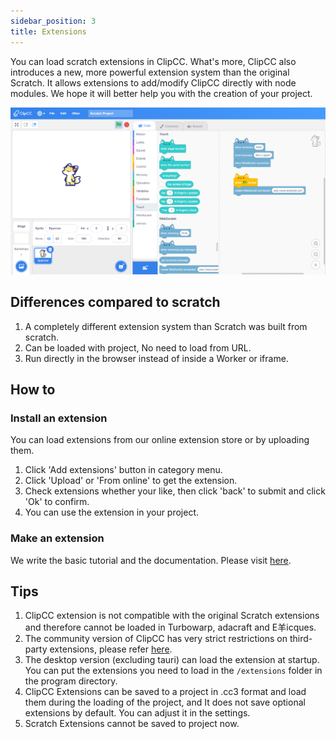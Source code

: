 ```yaml
---
sidebar_position: 3
title: Extensions
---
```


You can load scratch extensions in ClipCC. What's more, ClipCC also introduces a new, more powerful extension system than the original Scratch. It allows extensions to add/modify ClipCC directly with node modules. We hope it will better help you with the creation of your project.

![Extension](/img/extension.png)

## Differences compared to scratch
1. A completely different extension system than Scratch was built from scratch.
2. Can be loaded with project, No need to load from URL.
3. Run directly in the browser instead of inside a Worker or iframe.
## How to
### Install an extension
You can load extensions from our online extension store or by uploading them.
1. Click 'Add extensions' button in category menu.
2. Click 'Upload' or 'From online' to get the extension.
3. Check extensions whether your like, then click 'back' to submit and click 'Ok' to confirm.
4. You can use the extension in your project.
### Make an extension
We write the basic tutorial and the documentation. Please visit [here](/developer/at-first).
## Tips
1. ClipCC extension is not compatible with the original Scratch extensions and therefore cannot be loaded in Turbowarp, adacraft and E羊icques.
2. The community version of ClipCC has very strict restrictions on third-party extensions, please refer [here](/community).
3. The desktop version (excluding tauri) can load the extension at startup. You can put the extensions you need to load in the ``/extensions`` folder in the program directory.
4. ClipCC Extensions can be saved to a project in .cc3 format and load them during the loading of the project, and It does not save optional extensions by default. You can adjust it in the settings.
5. Scratch Extensions cannot be saved to project now.